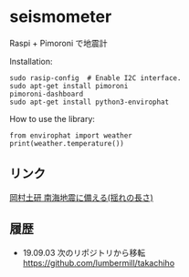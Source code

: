 # seismometer
Raspi + Pimoroni で地震計

Installation:
```
sudo rasip-config  # Enable I2C interface.
sudo apt-get install pimoroni
pimoroni-dashboard
sudo apt-get install python3-envirophat
```

How to use the library:
```
from envirophat import weather
print(weather.temperature())
```

## リンク

[岡村土研 南海地震に備える(揺れの長さ)](http://sc1.cc.kochi-u.ac.jp/~mako-ok/nankai/11duration.html)

## 履歴
- 19.09.03 次のリポジトリから移転 https://github.com/lumbermill/takachiho
